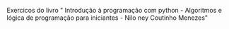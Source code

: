 Exercicos do livro " Introdução à programação com python - Algoritmos e lógica de programação para iniciantes - Nilo ney Coutinho Menezes"
